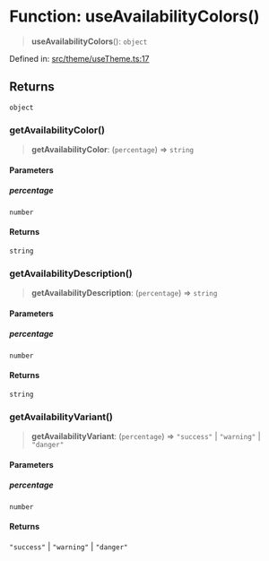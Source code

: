 # Function: useAvailabilityColors()

> **useAvailabilityColors**(): `object`

Defined in: [src/theme/useTheme.ts:17](https://github.com/Nick2bad4u/Uptime-Watcher/blob/3cce0c3b352c8390536ca3c7399ece50a05faf18/src/theme/useTheme.ts#L17)

## Returns

`object`

### getAvailabilityColor()

> **getAvailabilityColor**: (`percentage`) => `string`

#### Parameters

##### percentage

`number`

#### Returns

`string`

### getAvailabilityDescription()

> **getAvailabilityDescription**: (`percentage`) => `string`

#### Parameters

##### percentage

`number`

#### Returns

`string`

### getAvailabilityVariant()

> **getAvailabilityVariant**: (`percentage`) => `"success"` \| `"warning"` \| `"danger"`

#### Parameters

##### percentage

`number`

#### Returns

`"success"` \| `"warning"` \| `"danger"`
